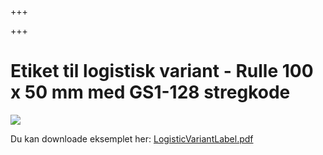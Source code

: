 +++

+++
# Etiket til logistisk variant - Rulle 100 x 50 mm med GS1-128 stregkode

![](https://thetis-ims-reports.s3.eu-west-1.amazonaws.com/examples/LogisticVariantLabel-1.png)

Du kan downloade eksemplet her: [LogisticVariantLabel.pdf](https://thetis-ims-reports.s3.eu-west-1.amazonaws.com/examples/LogisticVariantLabel.pdf "LogisticVariantLabel.pdf")